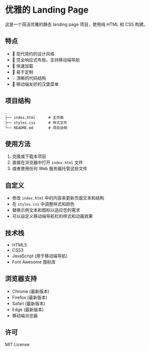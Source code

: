 # 优雅的 Landing Page

这是一个简洁优雅的静态 landing page 项目，使用纯 HTML 和 CSS 构建。

## 特点

- 🎨 现代简约的设计风格
- 📱 完全响应式布局，支持移动端导航
- 🚀 快速加载
- 🔧 易于定制
- 💡 清晰的代码结构
- 📲 移动端友好的汉堡菜单

## 项目结构

```
.
├── index.html      # 主页面
├── styles.css      # 样式文件
└── README.md       # 项目说明
```

## 使用方法

1. 克隆或下载本项目
2. 直接在浏览器中打开 `index.html` 文件
3. 或者使用任何 Web 服务器托管这些文件

## 自定义

- 修改 `index.html` 中的内容来更新页面文本和结构
- 在 `styles.css` 中调整样式和颜色
- 替换示例文本和图标以适应您的需求
- 可以自定义移动端导航栏的样式和动画效果

## 技术栈

- HTML5
- CSS3
- JavaScript (用于移动端导航)
- Font Awesome 图标库

## 浏览器支持

- Chrome (最新版本)
- Firefox (最新版本)
- Safari (最新版本)
- Edge (最新版本)
- 移动端浏览器

## 许可

MIT License 